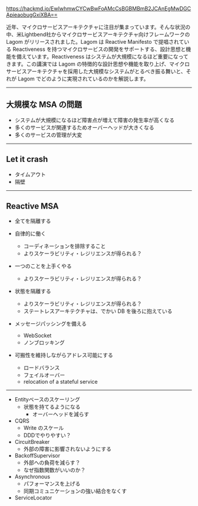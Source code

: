 https://hackmd.io/EwIwhmwCYCwBwFoAMcCsBGBMBmB2JCAnEgMwDGCApieaobugGxiXBA==


近年、マイクロサービスアーキテクチャに注目が集まっています。そんな状況の中、米Lightbend社からマイクロサービスアーキテクチャ向けフレームワークの Lagom がリリースされました。Lagom は Reactive Manifesto で提唱されている Reactiveness を持つマイクロサービスの開発をサポートする、設計思想と機能を備えています。Reactiveness はシステムが大規模になるほど重要になってきます。この講演では Lagom の特徴的な設計思想や機能を取り上げ、マイクロサービスアーキテクチャを採用した大規模なシステムがとるべき振る舞いと、それが Lagom でどのように実現されているのかを解説します。

---

## 大規模な MSA の問題

* システムが大規模になるほど障害点が増えて障害の発生率が高くなる
* 多くのサービスが関連するためオーバーヘッドが大きくなる
* 多くのサービスの管理が大変

---

## Let it crash

* タイムアウト
* 隔壁

---

## Reactive MSA

* 全てを隔離する

* 自律的に働く
  * コーディネーションを排除すること
  * よりスケーラビリティ・レジリエンスが得られる？
* 一つのことを上手くやる
  * よりスケーラビリティ・レジリエンスが得られる？
* 状態を隔離する
  * よりスケーラビリティ・レジリエンスが得られる？
  * ステートレスアーキテクチャは、でかい DB を後ろに抱えている
* メッセージパッシングを備える
  * WebSocket
  * ノンブロッキング
* 可搬性を維持しながらアドレス可能にする
  * ロードバランス
  * フェイルオーバー
  * relocation of a stateful service

---

* Entityベースのスケーリング
  * 状態を持てるようになる
    * オーバーヘッドを減らす
* CQRS
  * Write のスケール
  * DDDでやりやすい？
* CircuitBreaker
  * 外部の障害に影響されないようにする
* BackoffSupervisor
  * 外部への負荷を減らす？
  * なぜ指数関数がいいのか？
* Asynchronous
  * パフォーマンスを上げる
  * 同期コミュニケーションの強い結合をなくす
* ServiceLocator
